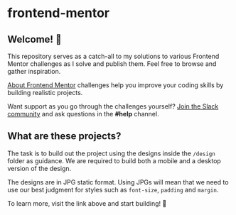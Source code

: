 # frontend-mentor

## Welcome! 👋

This repository serves as a catch-all to my solutions to various Frontend Mentor challenges as I solve and publish them. Feel free to browse and gather inspiration.

[About Frontend Mentor](https://www.frontendmentor.io) challenges help you improve your coding skills by building realistic projects.

Want support as you go through the challenges yourself? [Join the Slack community](https://www.frontendmentor.io/slack) and ask questions in the **#help** channel.

## What are these projects?

The task is to build out the project using the designs inside the `/design` folder as guidance. We are required to build both a mobile and a desktop version of the design. 

The designs are in JPG static format. Using JPGs will mean that we need to use our best judgment for styles such as `font-size`, `padding` and `margin`. 

To learn more, visit the link above and start building! 🚀